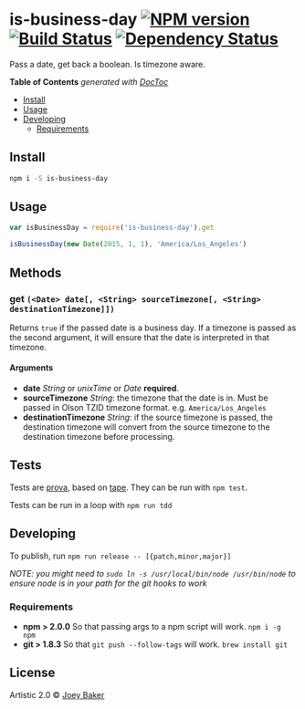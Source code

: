 # is-business-day [![NPM version][npm-image]][npm-url] [![Build Status][travis-image]][travis-url] [![Dependency Status][daviddm-url]][daviddm-image]

Pass a date, get back a boolean. Is timezone aware.

<!-- START doctoc generated TOC please keep comment here to allow auto update -->
<!-- DON'T EDIT THIS SECTION, INSTEAD RE-RUN doctoc TO UPDATE -->
**Table of Contents**  *generated with [DocToc](http://doctoc.herokuapp.com/)*

- [Install](#install)
- [Usage](#usage)
- [Developing](#developing)
  - [Requirements](#requirements)

<!-- END doctoc generated TOC please keep comment here to allow auto update -->

## Install

```sh
npm i -S is-business-day
```


## Usage

```js
var isBusinessDay = require('is-business-day').get

isBusinessDay(new Date(2015, 1, 1), 'America/Los_Angeles')
```

## Methods
### get `(<Date> date[, <String> sourceTimezone[, <String> destinationTimezone]])`
Returns `true` if the passed date is a business day. If a timezone is passed as the second argument, it will ensure that the date is interpreted in that timezone.

#### Arguments
* **date** _String_ or _unixTime_ or _Date_ **required**.
* **sourceTimezone** _String_: the timezone that the date is in. Must be passed in Olson TZID timezone format. e.g. `America/Los_Angeles`
* **destinationTimezone** _String_: if the source timezone is passed, the destination timezone will convert from the source timezone to the destination timezone before processing.

## Tests
Tests are [prova](https://github.com/azer/prova), based on [tape](https://github.com/substack/tape). They can be run with `npm test`.

Tests can be run in a loop with `npm run tdd`

## Developing
To publish, run `npm run release -- [{patch,minor,major}]`

_NOTE: you might need to `sudo ln -s /usr/local/bin/node /usr/bin/node` to ensure node is in your path for the git hooks to work_

### Requirements
* **npm > 2.0.0** So that passing args to a npm script will work. `npm i -g npm`
* **git > 1.8.3** So that `git push --follow-tags` will work. `brew install git`

## License

Artistic 2.0 © [Joey Baker](https://byjoeybaker.com)


[npm-url]: https://npmjs.org/package/is-business-day
[npm-image]: https://badge.fury.io/js/is-business-day.svg
[travis-url]: https://travis-ci.org/joeybaker/is-business-day
[travis-image]: https://travis-ci.org/joeybaker/is-business-day.svg?branch=master
[daviddm-url]: https://david-dm.org/joeybaker/is-business-day.svg?theme=shields.io
[daviddm-image]: https://david-dm.org/joeybaker/is-business-day
